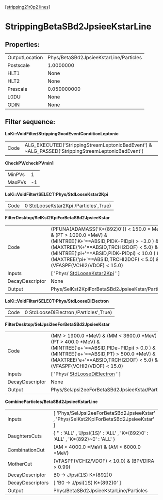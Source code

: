 [[stripping21r0p2 lines]](./stripping21r0p2-index)

# StrippingBetaSBd2JpsieeKstarLine

## Properties:

|                |                                        |
|----------------|----------------------------------------|
| OutputLocation | Phys/BetaSBd2JpsieeKstarLine/Particles |
| Postscale      | 1.0000000                              |
| HLT1           | None                                   |
| HLT2           | None                                   |
| Prescale       | 0.050000000                            |
| L0DU           | None                                   |
| ODIN           | None                                   |

## Filter sequence:

**LoKi::VoidFilter/StrippingGoodEventConditionLeptonic**

|      |                                                                                                   |
|------|---------------------------------------------------------------------------------------------------|
| Code | ALG_EXECUTED('StrippingStreamLeptonicBadEvent') & \~ALG_PASSED('StrippingStreamLeptonicBadEvent') |

**CheckPV/checkPVmin1**

|        |     |
|--------|-----|
| MinPVs | 1   |
| MaxPVs | -1  |

**LoKi::VoidFilter/SELECT:Phys/StdLooseKstar2Kpi**

|      |                                       |
|------|---------------------------------------|
| Code | 0 StdLooseKstar2Kpi /Particles',True) |

**FilterDesktop/SelKst2KpiForBetaSBd2JpsieeKstar**

|                 |                                                                                                                                                                                                                                                                                     |
|-----------------|-------------------------------------------------------------------------------------------------------------------------------------------------------------------------------------------------------------------------------------------------------------------------------------|
| Code            | (PFUNA(ADAMASS('K\*(892)0')) \< 150.0 \* MeV) & (PT \> 1000.0 \*MeV) & (MINTREE('K+'==ABSID,PIDK-PIDpi) \> -3.0 ) & (MAXTREE('K+'==ABSID,TRCHI2DOF) \< 5.0) & (MINTREE('pi+'==ABSID,PIDK-PIDpi) \< 10.0 ) & (MAXTREE('pi+'==ABSID,TRCHI2DOF) \< 5.0) & (VFASPF(VCHI2/VDOF) \< 15.0) |
| Inputs          | [ 'Phys/ [StdLooseKstar2Kpi](./stripping21r0p2-stdloosekstar2kpi) ' ]                                                                                                                                                                                                             |
| DecayDescriptor | None                                                                                                                                                                                                                                                                                |
| Output          | Phys/SelKst2KpiForBetaSBd2JpsieeKstar/Particles                                                                                                                                                                                                                                     |

**LoKi::VoidFilter/SELECT:Phys/StdLooseDiElectron**

|      |                                        |
|------|----------------------------------------|
| Code | 0 StdLooseDiElectron /Particles',True) |

**FilterDesktop/SelJpsi2eeForBetaSBd2JpsieeKstar**

|                 |                                                                                                                                                                                                                                   |
|-----------------|-----------------------------------------------------------------------------------------------------------------------------------------------------------------------------------------------------------------------------------|
| Code            | (MM \> 1900.0 \*MeV) & (MM \< 3600.0 \*MeV) & (PT \> 400.0 \*MeV) & (MINTREE('e+'==ABSID,PIDe-PIDpi) \> 0.0 ) & (MINTREE('e+'==ABSID,PT) \> 500.0 \*MeV) & (MAXTREE('e+'==ABSID,TRCHI2DOF) \< 5.0) & (VFASPF(VCHI2/VDOF) \< 15.0) |
| Inputs          | [ 'Phys/ [StdLooseDiElectron](./stripping21r0p2-stdloosedielectron) ' ]                                                                                                                                                         |
| DecayDescriptor | None                                                                                                                                                                                                                              |
| Output          | Phys/SelJpsi2eeForBetaSBd2JpsieeKstar/Particles                                                                                                                                                                                   |

**CombineParticles/BetaSBd2JpsieeKstarLine**

|                  |                                                                                         |
|------------------|-----------------------------------------------------------------------------------------|
| Inputs           | [ 'Phys/SelJpsi2eeForBetaSBd2JpsieeKstar' , 'Phys/SelKst2KpiForBetaSBd2JpsieeKstar' ] |
| DaughtersCuts    | { '' : 'ALL' , 'J/psi(1S)' : 'ALL' , 'K\*(892)0' : 'ALL' , 'K\*(892)\~0' : 'ALL' }      |
| CombinationCut   | (AM \> 4000.0 \*MeV) & (AM \< 6000.0 \*MeV)                                             |
| MotherCut        | (VFASPF(VCHI2/VDOF) \< 10.0) & (BPVDIRA \> 0.99)                                        |
| DecayDescriptor  | B0 -\> J/psi(1S) K\*(892)0                                                              |
| DecayDescriptors | [ 'B0 -\> J/psi(1S) K\*(892)0' ]                                                      |
| Output           | Phys/BetaSBd2JpsieeKstarLine/Particles                                                  |
